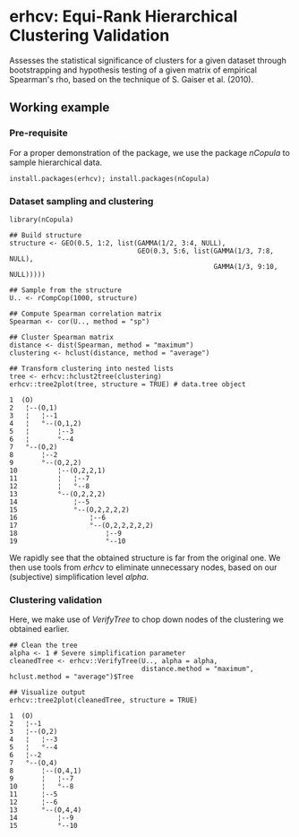 # erhcv: Equi-Rank Hierarchical Clustering Validation

Assesses the statistical significance of clusters for a given dataset through bootstrapping and hypothesis testing of a given matrix of empirical Spearman's rho, based on the technique of S. Gaiser et al. (2010). 

## Working example

### Pre-requisite

For a proper demonstration of the package, we use the package *nCopula* to sample hierarchical data.

```{r}
install.packages(erhcv); install.packages(nCopula)
```

### Dataset sampling and clustering

```{r}
library(nCopula)

## Build structure
structure <- GEO(0.5, 1:2, list(GAMMA(1/2, 3:4, NULL),
                                GEO(0.3, 5:6, list(GAMMA(1/3, 7:8, NULL),
                                                   GAMMA(1/3, 9:10, NULL)))))
                                                   
## Sample from the structure
U.. <- rCompCop(1000, structure)

## Compute Spearman correlation matrix
Spearman <- cor(U.., method = "sp")

## Cluster Spearman matrix
distance <- dist(Spearman, method = "maximum")
clustering <- hclust(distance, method = "average")

## Transform clustering into nested lists
tree <- erhcv::hclust2tree(clustering)
erhcv::tree2plot(tree, structure = TRUE) # data.tree object

1  (O)                              
2   ¦--(O,1)                        
3   ¦   ¦--1                        
4   ¦   °--(O,1,2)                  
5   ¦       ¦--3                    
6   ¦       °--4                    
7   °--(O,2)                        
8       ¦--2                        
9       °--(O,2,2)                  
10          ¦--(O,2,2,1)            
11          ¦   ¦--7                
12          ¦   °--8                
13          °--(O,2,2,2)            
14              ¦--5                
15              °--(O,2,2,2,2)      
16                  ¦--6            
17                  °--(O,2,2,2,2,2)
18                      ¦--9        
19                      °--10   
```

We rapidly see that the obtained structure is far from the original one. We then use tools from *erhcv* to eliminate unnecessary nodes, based on our (subjective) simplification level *alpha*.

### Clustering validation

Here, we make use of *VerifyTree* to chop down nodes of the clustering we obtained earlier. 

```{r}
## Clean the tree
alpha <- 1 # Severe simplification parameter
cleanedTree <- erhcv::VerifyTree(U.., alpha = alpha,
                                 distance.method = "maximum", hclust.method = "average")$Tree

## Visualize output
erhcv::tree2plot(cleanedTree, structure = TRUE)

1  (O)            
2   ¦--1          
3   ¦--(O,2)      
4   ¦   ¦--3      
5   ¦   °--4      
6   ¦--2          
7   °--(O,4)      
8       ¦--(O,4,1)
9       ¦   ¦--7  
10      ¦   °--8  
11      ¦--5      
12      ¦--6      
13      °--(O,4,4)
14          ¦--9  
15          °--10 
```
